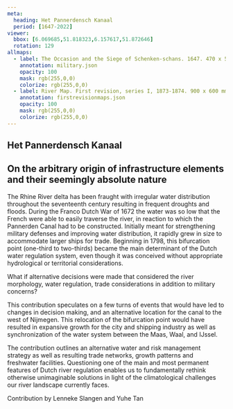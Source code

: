 ```yaml
---
meta:
  heading: Het Pannerdensch Kanaal
  period: [1647-2022]
viewer:
  bbox: [6.069685,51.818323,6.157617,51.872646]
  rotation: 129
allmaps:
  - label: The Occasion and the Siege of Schenken-schans. 1647. 470 x 560 mm, scale 1:10,000. L.L. Schort. Gelders Archief.
    annotation: military.json
    opacity: 100
    mask: rgb(255,0,0)
    colorize: rgb(255,0,0)
  - label: River Map. First revision, series I, 1873-1874. 900 x 600 mm, scale 1:10,000. P. Caland. Geoplaza, VU Amsterdam. 
    annotation: firstrevisionmaps.json
    opacity: 100
    mask: rgb(255,0,0)
    colorize: rgb(255,0,0)
---
```


## Het Pannerdensch Kanaal

## On the arbitrary origin of infrastructure elements and their seemingly absolute nature

The Rhine River delta has been fraught with irregular water distribution throughout the seventeenth century resulting in frequent droughts and floods. During the Franco Dutch War of 1672 the water was so low that the French were able to easily traverse the river, in reaction to which the Pannerden Canal had to be constructed. Initially meant for strengthening military defenses and improving water distribution, it rapidly grew in size to accommodate larger ships for trade. Beginning in 1798, this bifurcation point (one-third to two-thirds) became the main determinant of the Dutch water regulation system, even though it was conceived without appropriate hydrological or territorial considerations. 

What if alternative decisions were made that considered the river morphology, water regulation, trade considerations in addition to military concerns? 

This contribution speculates on a few turns of events that would have led to changes in decision making, and an alternative location for the canal to the west of Nijmegen. This relocation of the bifurcation point would have resulted in expansive growth for the city and shipping industry as well as synchronization of the water system between the Maas, Waal, and IJssel. 

The contribution outlines an alternative water and risk management strategy as well as resulting trade networks, growth patterns and freshwater facilities. Questioning one of the main and most permanent features of Dutch river regulation enables us to fundamentally rethink otherwise unimaginable solutions in light of the climatological challenges our river landscape currently faces.

Contribution by Lenneke Slangen and Yuhe Tan
